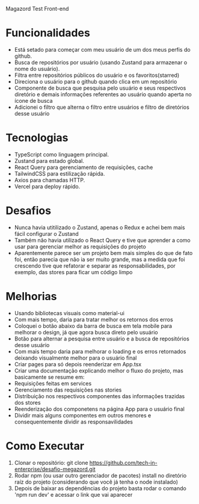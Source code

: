 Magazord Test Front-end 

# Funcionalidades
- Está setado para começar com meu usuário de um dos meus perfis do github. 
- Busca de repositórios por usuário (usando Zustand para armazenar o nome do usuário).
- Filtra entre repositórios públicos do usuário e os favoritos(starred)
- Direciona o usuário para o github quando clica em um repositório
- Componente de busca que pesquisa pelo usuário e seus respectivos diretório e demais informações referentes ao usuário quando aperta no ícone de busca
- Adicionei o filtro que alterna o filtro entre usuários e filtro de diretórios desse usuário

# Tecnologias
- TypeScript como linguagem principal.
- Zustand para estado global.
- React Query para gerenciamento de requisições, cache
- TailwindCSS para estilização rápida.
- Axios para chamadas HTTP.
- Vercel para deploy rápido.

# Desafios
- Nunca havia utitilizado o Zustand, apenas o Redux e achei bem mais fácil configurar o Zustand
- Também não havia utilizado o React Query e tive que aprender a como usar para gerenciar melhor as requisições do projeto
- Aparentemente parece ser um projeto bem mais simples do que de fato foi, então parecia que não ia ser muito grande, mas a medida que foi crescendo tive que refatorar e separar as responsabilidades, por exemplo, das stores para ficar um código limpo

# Melhorias
- Usando bibliotecas visuais como material-ui
- Com mais tempo, daria para tratar melhor os retornos dos erros
- Coloquei o botão abaixo da barra de busca em tela mobile para melhorar o design, já que agora busca direto pelo usuário
- Botão para alternar a pesquisa entre usuário e a busca de repositórios desse usuário
- Com mais tempo daria para melhorar o loading e os erros retornados deixando visualmente melhor para o usuário final
- Criar pages para só depois reenderizar em App.tsx
- Criar uma documentação explicando melhor o fluxo do projeto, mas basicamente se resume em:
 - Requisições feitas em services
 - Gerenciamento das requisições nas stories
 - Distribuição nos respectivos componentes das informações trazidas dos stores
 - Reenderização dos componetens na página App para o usuário final
 - Dividir mais alguns componentes em outros menores e consequentemente dividir as responsavilidades

# Como Executar

1. Clonar o repositório:
   git clone https://github.com/tech-in-enterprise/desafio-megazord.git
2. Rodar npm (ou usar outro gerenciador de pacotes) install no diretório raíz do projeto (considerando que você já tenha o node instalado)
3. Depois de baixar as dependências do projeto basta rodar o comando 'npm run dev' e acessar o link que vai aparecer
